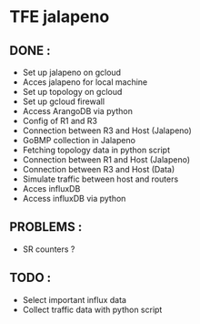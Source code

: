 # TFE jalapeno
## DONE : 
  - Set up jalapeno on gcloud
  - Acces jalapeno for local machine
  - Set up topology on gcloud
  - Set up gcloud firewall
  - Access ArangoDB via python
  - Config of R1 and R3
  - Connection between R3 and Host (Jalapeno)
  - GoBMP collection in Jalapeno
  - Fetching topology data in python script
  - Connection between R1 and Host (Jalapeno)
  - Connection between R3 and Host (Data)
  - Simulate traffic between host and routers
  - Acces influxDB
  - Access influxDB via python
## PROBLEMS :
  - SR counters ?
## TODO :
  - Select important influx data
  - Collect traffic data with python script
  
